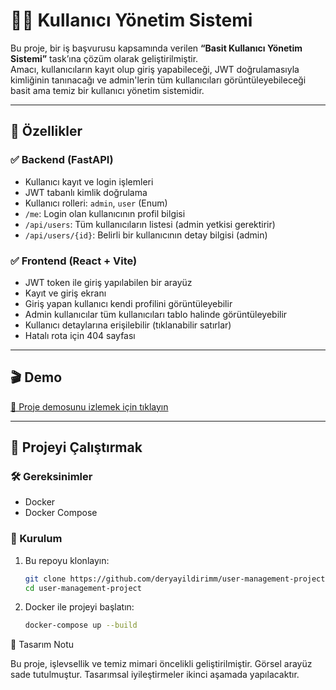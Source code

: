 # 🧑‍💼 Kullanıcı Yönetim Sistemi

Bu proje, bir iş başvurusu kapsamında verilen **“Basit Kullanıcı Yönetim Sistemi”** task’ına çözüm olarak geliştirilmiştir.  
Amacı, kullanıcıların kayıt olup giriş yapabileceği, JWT doğrulamasıyla kimliğinin tanınacağı ve admin'lerin tüm kullanıcıları görüntüleyebileceği basit ama temiz bir kullanıcı yönetim sistemidir.

---

## 📌 Özellikler

### ✅ Backend (FastAPI)

- Kullanıcı kayıt ve login işlemleri
- JWT tabanlı kimlik doğrulama
- Kullanıcı rolleri: `admin`, `user` (Enum)
- `/me`: Login olan kullanıcının profil bilgisi
- `/api/users`: Tüm kullanıcıların listesi (admin yetkisi gerektirir)
- `/api/users/{id}`: Belirli bir kullanıcının detay bilgisi (admin)

### ✅ Frontend (React + Vite)

- JWT token ile giriş yapılabilen bir arayüz
- Kayıt ve giriş ekranı
- Giriş yapan kullanıcı kendi profilini görüntüleyebilir
- Admin kullanıcılar tüm kullanıcıları tablo halinde görüntüleyebilir
- Kullanıcı detaylarına erişilebilir (tıklanabilir satırlar)
- Hatalı rota için 404 sayfası

---

## 🎬 Demo


[🎥 Proje demosunu izlemek için tıklayın](https://drive.google.com/file/d/1owUJ7eqNQbcFBmoHf5aacFrE26CyWKhO/view?usp=sharing)

---

## 🚀 Projeyi Çalıştırmak

### 🛠 Gereksinimler

- Docker  
- Docker Compose  

### 🔧 Kurulum

1. Bu repoyu klonlayın:
   ```bash
   git clone https://github.com/deryayildirimm/user-management-project.git
   cd user-management-project

2. Docker ile projeyi başlatın:
   ```bash
   docker-compose up --build

🎨 Tasarım Notu

Bu proje, işlevsellik ve temiz mimari öncelikli geliştirilmiştir.
Görsel arayüz sade tutulmuştur. Tasarımsal iyileştirmeler ikinci aşamada yapılacaktır.

